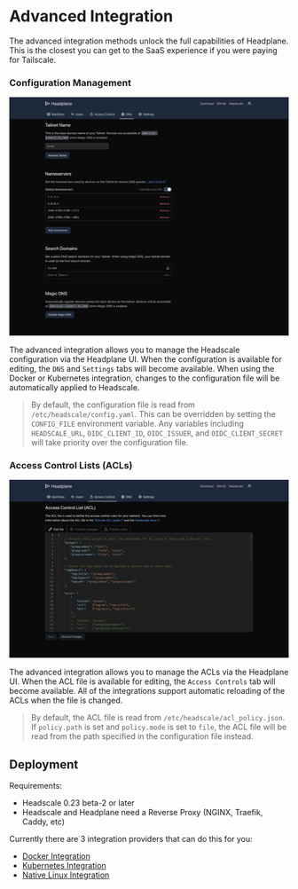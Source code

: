 # Advanced Integration

The advanced integration methods unlock the full capabilities of Headplane.
This is the closest you can get to the SaaS experience if you were paying for
Tailscale.

### Configuration Management

<picture>
    <source
        media="(prefers-color-scheme: dark)"
        srcset="../assets/integration-dark.png"
    >
    <source
        media="(prefers-color-scheme: light)"
        srcset="../assets/integration-light.png"
    >
    <img
        alt="Integration Preview"
        src="../assets/integration-dark.png"
    >
</picture>

The advanced integration allows you to manage the Headscale configuration via
the Headplane UI. When the configuration is available for editing, the `DNS`
and `Settings` tabs will become available. When using the Docker or Kubernetes
integration, changes to the configuration file will be automatically applied
to Headscale.

> By default, the configuration file is read from `/etc/headscale/config.yaml`.
This can be overridden by setting the `CONFIG_FILE` environment variable. Any
variables including `HEADSCALE_URL`, `OIDC_CLIENT_ID`, `OIDC_ISSUER`, and
`OIDC_CLIENT_SECRET` will take priority over the configuration file.

### Access Control Lists (ACLs)

<picture>
    <source
        media="(prefers-color-scheme: dark)"
        srcset="../assets/acls-dark.png"
    >
    <source
        media="(prefers-color-scheme: light)"
        srcset="../assets/acls-light.png"
    >
    <img
        alt="ACL Preview"
        src="../assets/acls-dark.png"
    >
</picture>

The advanced integration allows you to manage the ACLs via the Headplane UI.
When the ACL file is available for editing, the `Access Controls` tab will
become available. All of the integrations support automatic reloading of the
ACLs when the file is changed.

> By default, the ACL file is read from `/etc/headscale/acl_policy.json`.
> If `policy.path` is set and `policy.mode` is set to `file`, the ACL file will
> be read from the path specified in the configuration file instead.

## Deployment

Requirements:
- Headscale 0.23 beta-2 or later
- Headscale and Headplane need a Reverse Proxy (NGINX, Traefik, Caddy, etc)

Currently there are 3 integration providers that can do this for you:
- [Docker Integration](/docs/integration/Docker.md)
- [Kubernetes Integration](/docs/integration/Kubernetes.md)
- [Native Linux Integration](/docs/integration/Native.md)

